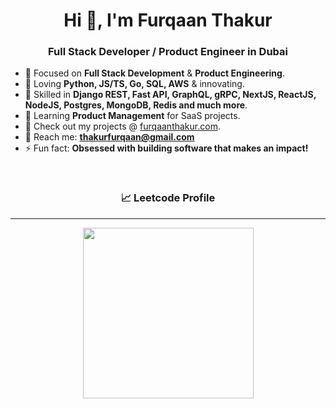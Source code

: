 <h1 align="center">Hi 👋, I'm Furqaan Thakur</h1>
<h3 align="center">Full Stack Developer / Product Engineer in Dubai</h3>

- 🔭 Focused on **Full Stack Development** & **Product Engineering**.
- 🖤 Loving **Python, JS/TS, Go, SQL, AWS** & innovating.
- 💬 Skilled in **Django REST, Fast API, GraphQL, gRPC, NextJS, ReactJS, NodeJS, Postgres, MongoDB, Redis and much more**.
- 🌱 Learning **Product Management** for SaaS projects.
- 📁 Check out my projects @ [furqaanthakur.com](https://furqaanthakur.com).
- 📧 Reach me: **[thakurfurqaan@gmail.com](mailto:thakurfurqaan@gmail.com)**
- ⚡ Fun fact: **Obsessed with building software that makes an impact!**

<br>

<h3 align="center">&#128200; Leetcode Profile</h3>
<hr>
<p align="center">
<img height="273em" src="https://leetcard.jacoblin.cool/thakurfurqaan?theme=unicorn&font=Arimo&ext=heatmap" />
</p>
